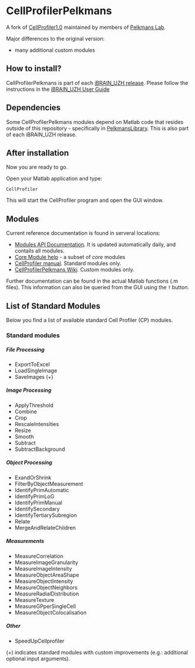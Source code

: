 CellProfilerPelkmans
====================

A fork of [CellProfiler1.0](http://cellprofiler.org/previousReleases.shtml) maintained by members of [Pelkmans Lab](https://www.pelkmanslab.org).

Major differences to the original version:
* many additional custom modules

## How to install?

CellProfilerPelkmans is part of each [iBRAIN_UZH release](https://github.com/pelkmanslab/iBRAIN_UZH/releases). Please follow the instructions in the [iBRAIN_UZH User Guide](https://github.com/pelkmanslab/iBRAIN_UZH/blob/master/USER_GUIDE.md)

## Dependencies ##

Some CellProfilerPelkmans modules depend on Matlab code that resides outside of this repository - specifically in [PelkmansLibrary](https://github.com/pelkmanslab/PelkmansLibrary). This is also part of each iBRAIN_UZH release.

## After installation

Now you are ready to go.

Open your Matlab application and type:
```{matlab}
CellProfiler
```

This will start the CellProfiler program and open the GUI window. 


## Modules ##

Current reference documentation is found in serveral locations:
* [Modules API Documentation](http://jenkins.pelkmanslab.org/job/CellProfilerPelkmans_Master/CellProfilerPelkmans_API_Documentation/workspace/Modules/index.html). It is updated automatically daily, and contails all modules.
* [Core Module help](https://github.com/pelkmanslab/iBRAIN_BRUTUS/wiki/iBRAIN_BRUTUS-core-module-help) - a subset of *core* modules
* [CellProfiler manual](http://cellprofiler.org/linked_files/Documentation/cp1_manual_9717.pdf). Standard modules only.
* [CellProfilerPelkmans Wiki](https://github.com/pelkmanslab/CellProfilerPelkmans/wiki). Custom modules only.

Further documentation can be found in the actual Matlab functions (.m files). This information can also be queried from the GUI using the `?` button.

## List of Standard Modules

Below you find a list of available standard Cell Profiler (CP) modules.

### Standard modules ###

##### File Processing #####

* ExportToExcel
* LoadSingleImage
* SaveImages (+)

##### Image Processing #####

* ApplyThreshold
* Combine
* Crop
* RescaleIntensities
* Resize
* Smooth
* Subtract
* SubtractBackground

##### Object Processing #####

* ExandOrShrink
* FilterByObjectMeasurement
* IdentifyPrimAutomatic
* IdentifyPrimLoG
* IdentifyPrimManual
* IdentifySecondary
* IdentifyTertiarySubregion
* Relate
* MergeAndRelateChildren

##### Measurements #####

* MeasureCorrelation
* MeasureImageGranularity
* MeasureImageIntensity
* MeasureObjectAreaShape
* MeasureObjectIntensity
* MeasureObjectNeighbors
* MeasureRadialDistribution
* MeasureTexture
* MeasureGPperSingleCell
* MeasureObjectColocalisation


##### Other #####

* SpeedUpCellprofiler


(+) indicates standard modules with custom improvements (e.g.: additional optional input arguments).
